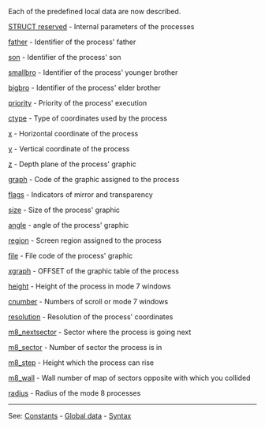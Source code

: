Each of the predefined local data are now described.

[STRUCT reserved](local_struct_reserved.md) - Internal parameters of the processes

[father](local_father.md)          - Identifier of the process' father

[son](local_son.md)             - Identifier of the process' son

[smallbro](local_smallbro.md)        - Identifier of the process' younger brother

[bigbro](local_bigbro.md)          - Identifier of the process' elder brother

[priority](local_priority.md)        - Priority of the process' execution

[ctype](local_ctype.md)           - Type of coordinates used by the process

[x](local_x.md)               - Horizontal coordinate of the process

[y](local_y.md)               - Vertical coordinate of the process

[z](local_z.md)               - Depth plane of the process' graphic

[graph](local_graph.md)           - Code of the graphic assigned to the process

[flags](local_flags.md)           - Indicators of mirror and transparency

[size](local_size.md)            - Size of the process' graphic

[angle](local_angle.md)           - angle of the process' graphic

[region](local_region.md)          - Screen region assigned to the process

[file](local_file.md)            - File code of the process' graphic

[xgraph](local_xgraph.md)          - OFFSET of the graphic table of the process

[height](local_height.md)          - Height of the process in mode 7 windows

[cnumber](local_cnumber.md)         - Numbers of scroll or mode 7 windows

[resolution](local_resolution.md)      - Resolution of the process' coordinates

[m8_nextsector](local_m8_nextsector.md)   - Sector where the process is going next

[m8_sector](local_m8_sector.md)       - Number of sector the process is in

[m8_step](local_m8_step.md)         - Height which the process can rise
 
[m8_wall](local_m8_wall.md)         - Wall number of map of sectors opposite with which you collided

[radius](local_radius.md)          - Radius of the mode 8 processes


---------------------------------------
See: [Constants](constants_predefined.md) - [Global data](predefined_global_data.md) - [Syntax](syntax_of_a_programdot.md)

